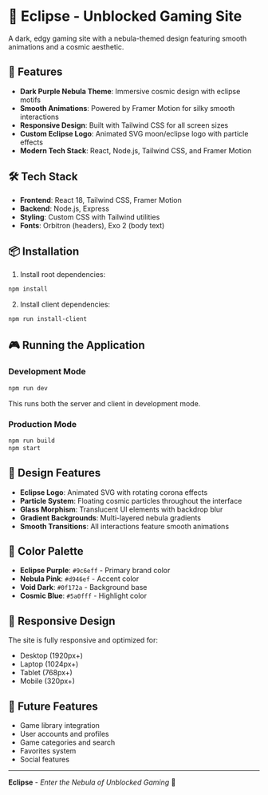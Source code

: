 # 🌙 Eclipse - Unblocked Gaming Site

A dark, edgy gaming site with a nebula-themed design featuring smooth animations and a cosmic aesthetic.

## 🚀 Features

- **Dark Purple Nebula Theme**: Immersive cosmic design with eclipse motifs
- **Smooth Animations**: Powered by Framer Motion for silky smooth interactions
- **Responsive Design**: Built with Tailwind CSS for all screen sizes
- **Custom Eclipse Logo**: Animated SVG moon/eclipse logo with particle effects
- **Modern Tech Stack**: React, Node.js, Tailwind CSS, and Framer Motion

## 🛠️ Tech Stack

- **Frontend**: React 18, Tailwind CSS, Framer Motion
- **Backend**: Node.js, Express
- **Styling**: Custom CSS with Tailwind utilities
- **Fonts**: Orbitron (headers), Exo 2 (body text)

## 📦 Installation

1. Install root dependencies:
```bash
npm install
```

2. Install client dependencies:
```bash
npm run install-client
```

## 🎮 Running the Application

### Development Mode
```bash
npm run dev
```
This runs both the server and client in development mode.

### Production Mode
```bash
npm run build
npm start
```

## 🎨 Design Features

- **Eclipse Logo**: Animated SVG with rotating corona effects
- **Particle System**: Floating cosmic particles throughout the interface
- **Glass Morphism**: Translucent UI elements with backdrop blur
- **Gradient Backgrounds**: Multi-layered nebula gradients
- **Smooth Transitions**: All interactions feature smooth animations

## 🌟 Color Palette

- **Eclipse Purple**: `#9c6eff` - Primary brand color
- **Nebula Pink**: `#d946ef` - Accent color
- **Void Dark**: `#0f172a` - Background base
- **Cosmic Blue**: `#5a0fff` - Highlight color

## 📱 Responsive Design

The site is fully responsive and optimized for:
- Desktop (1920px+)
- Laptop (1024px+)
- Tablet (768px+)
- Mobile (320px+)

## 🎯 Future Features

- Game library integration
- User accounts and profiles
- Game categories and search
- Favorites system
- Social features

---

**Eclipse** - *Enter the Nebula of Unblocked Gaming* 🌌
